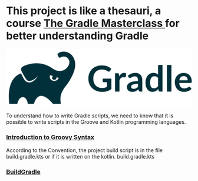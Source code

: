 # This project is like a thesauri, a course [ The Gradle Masterclass ](https://www.udemy.com/course/gradle-masterclass/)   for better understanding Gradle #

![img_3.png](img/logoGradle.png)

To understand how to write Gradle scripts, we need to know that it is possible to write scripts in the Groove and Kotlin
programming languages.

### [Introduction to Groovy Syntax](P1.MD)

According to the Convention, the project build script is in the file build.gradle.kts or if it is written on the kotlin.
build.gradle.kts

### [BuildGradle](P2.MD)






